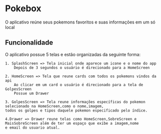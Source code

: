 # Pokebox

  O aplicativo reúne seus pokemons favoritos e suas informações em um só local 

## Funcionalidade

  O aplicativo possue 5 telas e estão organizadas da seguinte forma:
  
    1. SplashScreen => Tela inicial onde aparece um icone e o nome do app
        Depois de 3 segundos o usuário é direcionado para a HomeScreen
        
    2. HomeScreen => Tela que reune cards com todos os pokemons vindos da api
        Ao clicar em um card o usuário é direcionado para a tela de GolpesScreen 
        Possue um Drawer
        
    3. GolpesScreen => Tela reune informações específicas do pokemon selecionado na HomeScreen,como o nome,imagem, 
    todos os golpes e tipos daquele pokemon especificado pelo índice.
    
    4.Drawer => Drawer reune telas como HomeScreen,SobreScreen e MaisSobreScreen além de ter um espaço que exibe a imagem,nome 
    e email do usuario atual.
